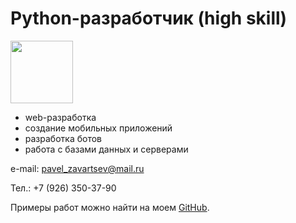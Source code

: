 # **Python-разработчик (high skill)**

<img src="https://stilist.ru.com/images/blog/2017/it/2017-blog-it-3.jpg" width="100"/>

+ web-разработка
+ создание мобильных приложений
+ разработка ботов
+ работа с базами данных и серверами

e-mail: pavel_zavartsev@mail.ru

Тел.: +7 (926) 350-37-90

Примеры работ можно найти на моем [GitHub](https://github.com/mpakaiz).



